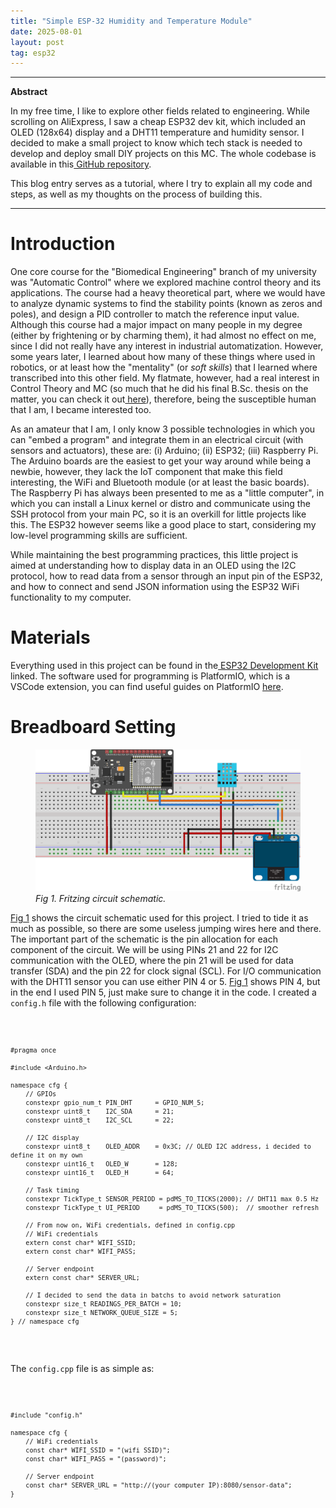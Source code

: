 ```yaml
---
title: "Simple ESP-32 Humidity and Temperature Module"
date: 2025-08-01
layout: post
tag: esp32
---
```


---
**Abstract**

In my free time, I like to explore other fields related to engineering. While scrolling on AliExpress, I saw a cheap ESP32 dev kit, which included an OLED (128x64) display and a DHT11 temperature and humidity sensor. I decided to make a small project to know which tech stack is needed to develop and deploy small DIY projects on this MC. The whole codebase is available in this<a href="https://github.com/MarioPasc/ESP32_HUMIDITYTEMPERATURE"> GitHub repository</a>. 

This blog entry serves as a tutorial, where I try to explain all my code and steps, as well as my thoughts on the process of building this.

---

# Introduction

One core course for the "Biomedical Engineering" branch of my university was "Automatic Control" where we explored machine control theory and its applications. The course had a heavy theoretical part, where we would have to analyze dynamic systems to find the stability points (known as zeros and poles), and design a PID controller to match the reference input value. Although this course had a major impact on many people in my degree (either by frightening or by charming them), it had almost no effect on me, since I did not really have any interest in industrial automatization. However, some years later, I learned about how many of these things where used in robotics, or at least how the "mentality" (or *soft skills*) that I learned where transcribed into this other field. My flatmate, however, had a real interest in Control Theory and MC (so much that he did his final B.Sc. thesis on the matter, you can check it out<a href="https://github.com/GonzaloM786/SVM-based-closed-loop-anesthesia-control-system"> here</a>), therefore, being the susceptible human that I am, I became interested too.

As an amateur that I am, I only know 3 possible technologies in which you can "embed a program" and integrate them in an electrical circuit (with sensors and actuators), these are: (i) Arduino; (ii) ESP32; (iii) Raspberry Pi. The Arduino boards are the easiest to get your way around while being a newbie, however, they lack the IoT component that make this field interesting, the WiFi and Bluetooth module (or at least the basic boards). The Raspberry Pi has always been presented to me as a "little computer", in which you can install a Linux kernel or distro and communicate using the SSH protocol from your main PC, so it is an overkill for little projects like this. The ESP32 however seems like a good place to start, considering my low-level programming skills are sufficient.

While maintaining the best programming practices, this little project is aimed at understanding how to display data in an OLED using the I2C protocol, how to read data from a sensor through an input pin of the ESP32, and how to connect and send JSON information using the ESP32 WiFi functionality to my computer. 


# Materials

Everything used in this project can be found in the<a href="https://www.aliexpress.com/item/1005006065671964.html?spm=a2g0o.order_list.order_list_main.76.24b2194dJIaEtR"> ESP32 Development Kit</a> linked. The software used for programming is PlatformIO, which is a VSCode extension, you can find useful guides on PlatformIO <a href="https://randomnerdtutorials.com/vs-code-platformio-ide-esp32-esp8266-arduino/">here</a>.

# Breadboard Setting

<figure id="fig1">
<img src="/assets/images/blog/humiditytemp/humidity_temperature_display_bb.png" alt="Fritzing schematic">
<figcaption>
    <i> Fig 1. Fritzing circuit schematic. </i>
</figcaption>
</figure>

[Fig 1](#fig1) shows the circuit schematic used for this project. I tried to tide it as much as possible, so there are some useless jumping wires here and there. The important part of the schematic is the pin allocation for each component of the circuit. We will be using PINs 21 and 22 for I2C communication with the OLED, where the pin 21 will be used for data transfer (SDA) and the pin 22 for clock signal (SCL). For I/O communication with the DHT11 sensor you can use either PIN 4 or 5. [Fig 1](#fig1) shows PIN 4, but in the end I used PIN 5, just make sure to change it in the code. I created a <code>config.h</code> file with the following configuration:

<div class="code-block">
  <code data-lang="cpp">

    #pragma once

    #include <Arduino.h>

    namespace cfg {
        // GPIOs
        constexpr gpio_num_t PIN_DHT      = GPIO_NUM_5;
        constexpr uint8_t    I2C_SDA      = 21;
        constexpr uint8_t    I2C_SCL      = 22;

        // I2C display
        constexpr uint8_t    OLED_ADDR    = 0x3C; // OLED I2C address, i decided to define it on my own
        constexpr uint16_t   OLED_W       = 128;
        constexpr uint16_t   OLED_H       = 64;

        // Task timing
        constexpr TickType_t SENSOR_PERIOD = pdMS_TO_TICKS(2000); // DHT11 max 0.5 Hz
        constexpr TickType_t UI_PERIOD     = pdMS_TO_TICKS(500);  // smoother refresh

        // From now on, WiFi credentials, defined in config.cpp
        // WiFi credentials
        extern const char* WIFI_SSID;
        extern const char* WIFI_PASS;
        
        // Server endpoint
        extern const char* SERVER_URL;
        
        // I decided to send the data in batchs to avoid network saturation
        constexpr size_t READINGS_PER_BATCH = 10;
        constexpr size_t NETWORK_QUEUE_SIZE = 5;
    } // namespace cfg

  </code>
</div>

The <code>config.cpp</code> file is as simple as:

<div class="code-block">
  <code data-lang="cpp">

    #include "config.h"

    namespace cfg {
        // WiFi credentials
        const char* WIFI_SSID = "(wifi SSID)";
        const char* WIFI_PASS = "(password)";
        
        // Server endpoint
        const char* SERVER_URL = "http://(your computer IP):8080/sensor-data";
    }

  </code>
</div>



